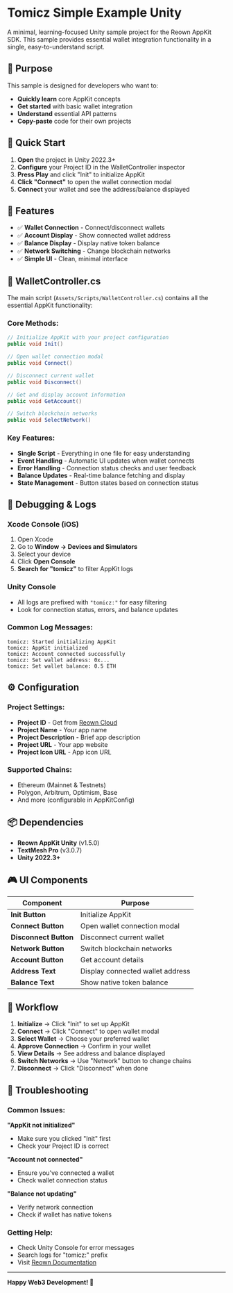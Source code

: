 # Tomicz Simple Example Unity

A minimal, learning-focused Unity sample project for the Reown AppKit SDK. This sample provides essential wallet integration functionality in a single, easy-to-understand script.

## 🎯 Purpose

This sample is designed for developers who want to:

- **Quickly learn** core AppKit concepts
- **Get started** with basic wallet integration
- **Understand** essential API patterns
- **Copy-paste** code for their own projects

## 🚀 Quick Start

1. **Open** the project in Unity 2022.3+
2. **Configure** your Project ID in the WalletController inspector
3. **Press Play** and click "Init" to initialize AppKit
4. **Click "Connect"** to open the wallet connection modal
5. **Connect** your wallet and see the address/balance displayed

## 📱 Features

- ✅ **Wallet Connection** - Connect/disconnect wallets
- ✅ **Account Display** - Show connected wallet address
- ✅ **Balance Display** - Display native token balance
- ✅ **Network Switching** - Change blockchain networks
- ✅ **Simple UI** - Clean, minimal interface

## 🔧 WalletController.cs

The main script (`Assets/Scripts/WalletController.cs`) contains all the essential AppKit functionality:

### **Core Methods:**

```csharp
// Initialize AppKit with your project configuration
public void Init()

// Open wallet connection modal
public void Connect()

// Disconnect current wallet
public void Disconnect()

// Get and display account information
public void GetAccount()

// Switch blockchain networks
public void SelectNetwork()
```

### **Key Features:**

- **Single Script** - Everything in one file for easy understanding
- **Event Handling** - Automatic UI updates when wallet connects
- **Error Handling** - Connection status checks and user feedback
- **Balance Updates** - Real-time balance fetching and display
- **State Management** - Button states based on connection status

## 🐛 Debugging & Logs

### **Xcode Console (iOS)**

1. Open Xcode
2. Go to **Window → Devices and Simulators**
3. Select your device
4. Click **Open Console**
5. **Search for "tomicz"** to filter AppKit logs

### **Unity Console**

- All logs are prefixed with `"tomicz:"` for easy filtering
- Look for connection status, errors, and balance updates

### **Common Log Messages:**

```
tomicz: Started initializing AppKit
tomicz: AppKit initialized
tomicz: Account connected successfully
tomicz: Set wallet address: 0x...
tomicz: Set wallet balance: 0.5 ETH
```

## ⚙️ Configuration

### **Project Settings:**

- **Project ID** - Get from [Reown Cloud](https://cloud.reown.com/)
- **Project Name** - Your app name
- **Project Description** - Brief app description
- **Project URL** - Your app website
- **Project Icon URL** - App icon URL

### **Supported Chains:**

- Ethereum (Mainnet & Testnets)
- Polygon, Arbitrum, Optimism, Base
- And more (configurable in AppKitConfig)

## 📦 Dependencies

- **Reown AppKit Unity** (v1.5.0)
- **TextMesh Pro** (v3.0.7)
- **Unity 2022.3+**

## 🎮 UI Components

| Component             | Purpose                          |
| --------------------- | -------------------------------- |
| **Init Button**       | Initialize AppKit                |
| **Connect Button**    | Open wallet connection modal     |
| **Disconnect Button** | Disconnect current wallet        |
| **Network Button**    | Switch blockchain networks       |
| **Account Button**    | Get account details              |
| **Address Text**      | Display connected wallet address |
| **Balance Text**      | Show native token balance        |

## 🔄 Workflow

1. **Initialize** → Click "Init" to set up AppKit
2. **Connect** → Click "Connect" to open wallet modal
3. **Select Wallet** → Choose your preferred wallet
4. **Approve Connection** → Confirm in your wallet
5. **View Details** → See address and balance displayed
6. **Switch Networks** → Use "Network" button to change chains
7. **Disconnect** → Click "Disconnect" when done

## 🐛 Troubleshooting

### **Common Issues:**

**"AppKit not initialized"**

- Make sure you clicked "Init" first
- Check your Project ID is correct

**"Account not connected"**

- Ensure you've connected a wallet
- Check wallet connection status

**"Balance not updating"**

- Verify network connection
- Check if wallet has native tokens

### **Getting Help:**

- Check Unity Console for error messages
- Search logs for "tomicz:" prefix
- Visit [Reown Documentation](https://docs.reown.com/appkit/unity)

---

**Happy Web3 Development! 🚀**
